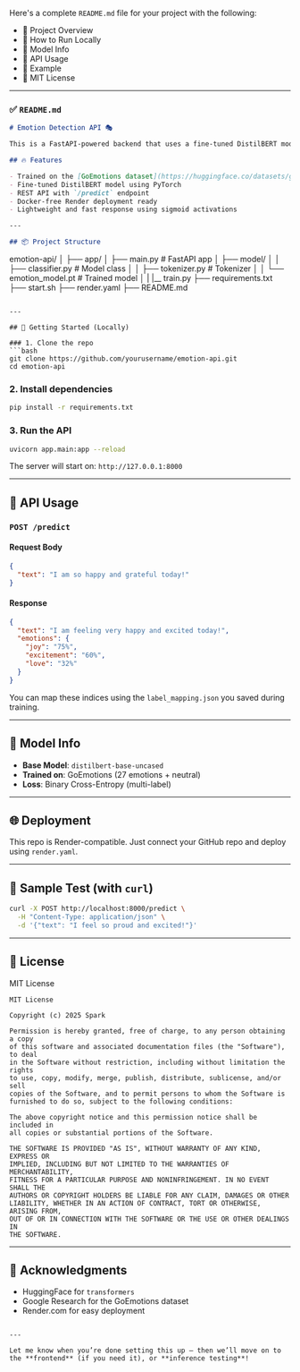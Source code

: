 Here's a complete `README.md` file for your project with the following:

* 📌 Project Overview
* 🚀 How to Run Locally
* 🧠 Model Info
* 🔌 API Usage
* 🧪 Example
* 📜 MIT License

---

### ✅ `README.md`

```markdown
# Emotion Detection API 🎭

This is a FastAPI-powered backend that uses a fine-tuned DistilBERT model to detect emotions from text. It supports multi-label classification with 28 emotion categories, based on the GoEmotions dataset from Google.

## 🔥 Features

- Trained on the [GoEmotions dataset](https://huggingface.co/datasets/go_emotions)
- Fine-tuned DistilBERT model using PyTorch
- REST API with `/predict` endpoint
- Docker-free Render deployment ready
- Lightweight and fast response using sigmoid activations

---

## 📦 Project Structure

```

emotion-api/
│
├── app/
│   ├── main.py                 # FastAPI app
│   ├── model/
│   │   ├── classifier.py       # Model class
│   │   ├── tokenizer.py        # Tokenizer
│   │   └── emotion_model.pt            # Trained model
│   |   |__ train.py
├── requirements.txt
├── start.sh
├── render.yaml
├── README.md

````

---

## 🚀 Getting Started (Locally)

### 1. Clone the repo
```bash
git clone https://github.com/yourusername/emotion-api.git
cd emotion-api
````

### 2. Install dependencies

```bash
pip install -r requirements.txt
```

### 3. Run the API

```bash
uvicorn app.main:app --reload
```

The server will start on: `http://127.0.0.1:8000`

---

## 🔌 API Usage

### `POST /predict`

#### Request Body

```json
{
  "text": "I am so happy and grateful today!"
}
```

#### Response

```json
{
  "text": "I am feeling very happy and excited today!",
  "emotions": {
    "joy": "75%",
    "excitement": "60%",
    "love": "32%"
  }
}

```

You can map these indices using the `label_mapping.json` you saved during training.

---

## 🧠 Model Info

* **Base Model**: `distilbert-base-uncased`
* **Trained on**: GoEmotions (27 emotions + neutral)
* **Loss**: Binary Cross-Entropy (multi-label)

---

## 🌐 Deployment

This repo is Render-compatible. Just connect your GitHub repo and deploy using `render.yaml`.

---

## 🧪 Sample Test (with `curl`)

```bash
curl -X POST http://localhost:8000/predict \
  -H "Content-Type: application/json" \
  -d '{"text": "I feel so proud and excited!"}'
```

---

## 📜 License

MIT License

```
MIT License

Copyright (c) 2025 Spark

Permission is hereby granted, free of charge, to any person obtaining a copy
of this software and associated documentation files (the "Software"), to deal
in the Software without restriction, including without limitation the rights  
to use, copy, modify, merge, publish, distribute, sublicense, and/or sell  
copies of the Software, and to permit persons to whom the Software is  
furnished to do so, subject to the following conditions:  

The above copyright notice and this permission notice shall be included in  
all copies or substantial portions of the Software.  

THE SOFTWARE IS PROVIDED "AS IS", WITHOUT WARRANTY OF ANY KIND, EXPRESS OR  
IMPLIED, INCLUDING BUT NOT LIMITED TO THE WARRANTIES OF MERCHANTABILITY,  
FITNESS FOR A PARTICULAR PURPOSE AND NONINFRINGEMENT. IN NO EVENT SHALL THE  
AUTHORS OR COPYRIGHT HOLDERS BE LIABLE FOR ANY CLAIM, DAMAGES OR OTHER  
LIABILITY, WHETHER IN AN ACTION OF CONTRACT, TORT OR OTHERWISE, ARISING FROM,  
OUT OF OR IN CONNECTION WITH THE SOFTWARE OR THE USE OR OTHER DEALINGS IN  
THE SOFTWARE.
```

---

## 🙌 Acknowledgments

* HuggingFace for `transformers`
* Google Research for the GoEmotions dataset
* Render.com for easy deployment

```

---

Let me know when you’re done setting this up — then we’ll move on to the **frontend** (if you need it), or **inference testing**!
```
